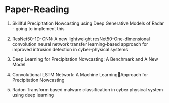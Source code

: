 # Paper-Reading1. Skillful Precipitation Nowcasting using DeepGenerative Models of Radar -  going to implement this2. ResNet50-1D-CNN: A new lightweight resNet50-One-dimensional convolution neural network transfer learning-based approach for improved intrusion detection in cyber-physical systems3. Deep Learning for Precipitation Nowcasting:A Benchmark and A New Model4. Convolutional LSTM Network: A Machine LearningApproach for Precipitation Nowcasting5. Radon Transform based malware classification in cyber physical system using deep learning